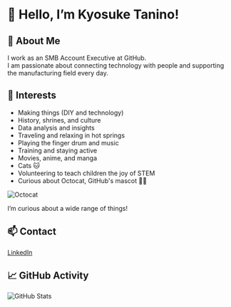 # 👋 Hello, I’m Kyosuke Tanino!

## 💼 About Me
I work as an SMB Account Executive at GitHub.  
I am passionate about connecting technology with people and supporting the manufacturing field every day.

## 🎯 Interests
- Making things (DIY and technology)
- History, shrines, and culture
- Data analysis and insights
- Traveling and relaxing in hot springs
- Playing the finger drum and music
- Training and staying active
- Movies, anime, and manga
- Cats 🐱
- Volunteering to teach children the joy of STEM
- Curious about Octocat, GitHub's mascot 🐙🐱

![Octocat](https://github.githubassets.com/images/modules/logos_page/Octocat.png)

I’m curious about a wide range of things!

## 📫 Contact
[LinkedIn](https://www.linkedin.com/in/170919236/)

## 📈 GitHub Activity
![GitHub Stats](https://github-readme-stats.vercel.app/api?username=ktanino10&show_icons=true&theme=github_dark)
